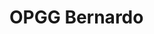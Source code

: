 # OPGG Bernardo

<!-- This project was bootstrapped with [Create React App](https://github.com/facebook/create-react-app). -->